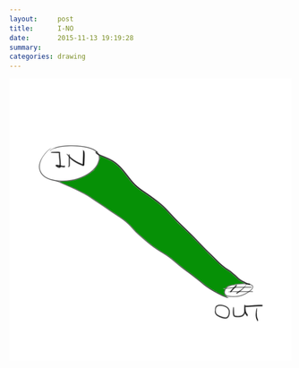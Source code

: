 ```yaml
---
layout:     post
title:      I-NO
date:       2015-11-13 19:19:28
summary:    
categories: drawing
---
```

![I-NO](/images/diary/I-NO.png "Where's my wrench?")
